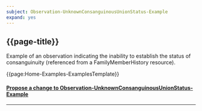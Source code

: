 ```yaml
---
subject: Observation-UnknownConsanguinousUnionStatus-Example
expand: yes
---
```



## {{page-title}}

Example of an observation indicating the inability to establish the status of consanguinuity (referenced from a FamilyMemberHistory resource).



{{page:Home-Examples-ExamplesTemplate}}



<div id="Feedback" class="tabcontent">
<h4><a href='https://simplifier.net/NHS-Digital-FHIR-Genomics-Implementation-Guide/Observation-UnknownConsanguinousUnionStatus-Example/~issues?level=File' target="_blank">Propose a change to Observation-UnknownConsanguinousUnionStatus-Example</a></h4>
</div>

---